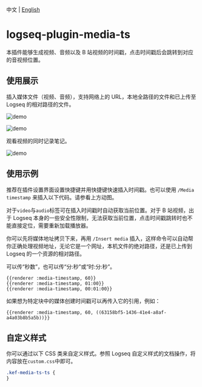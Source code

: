 中文 | [English](README.en.md)

# logseq-plugin-media-ts

本插件能够生成视频、音频以及 B 站视频的时间戳，点击时间戳后会跳转到对应的音视频位置。

## 使用展示

插入媒体文件（视频、音频），支持网络上的 URL，本地全路径的文件和已上传至 Logseq 的相对路径的文件。

![demo](renderer.gif)

![demo](demo.gif)

观看视频的同时记录笔记。

![demo](right-sidebar.gif)

## 使用示例

推荐在插件设置界面设置快捷键并用快捷键快速插入时间戳。也可以使用 `/Media timestamp` 来插入以下代码。请参看上方动图。

对于`video`与`audio`标签可在插入时间戳时自动获取当前位置。对于 B 站视频，出于 Logseq 本身的一些安全性限制，无法获取当前位置，点击时间戳跳转时也不能直接定位，需要重新加载播放器。

你可以先将媒体地址拷贝下来，再用 `/Insert media` 插入，这样命令可以自动帮你正确处理视频地址，无论它是一个网址，本机文件的绝对路径，还是已上传到 Logseq 的一个资源的相对路径。

可以传“秒数”，也可以传“分:秒”或“时:分:秒”。

```
{{renderer :media-timestamp, 60}}
{{renderer :media-timestamp, 01:00}}
{{renderer :media-timestamp, 00:01:00}}
```

如果想为特定块中的媒体创建时间戳可以再传入它的引用，例如：

```
{{renderer :media-timestamp, 60, ((63158bf5-1436-41e4-a8af-a4a03b8b5a5b))}}
```

## 自定义样式

你可以通过以下 CSS 类来自定义样式。参照 Logseq 自定义样式的文档操作，将内容放在`custom.css`中即可。

```css
.kef-media-ts-ts {
}
```

